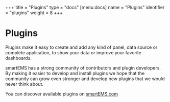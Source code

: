 +++
title = "Plugins"
type = "docs"
[menu.docs]
name = "Plugins"
identifier = "plugins"
weight = 8
+++


# Plugins

Plugins make it easy to create and add any kind of panel, data source or complete
application, to show your data or improve your favorite dashboards.

smartEMS has a strong community of contributors and plugin developers.
By making it easier to develop and install plugins we hope that the community
can grow even stronger and develop new plugins that we would never think about.

You can discover available plugins on [smartEMS.com](https://grafana.com/plugins)
